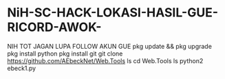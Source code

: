 # NiH-SC-HACK-LOKASI-HASIL-GUE-RICORD-AWOK-
NIH TOT JAGAN LUPA FOLLOW AKUN GUE 
pkg update && pkg upgrade
pkg install python
pkg install git
git clone https://github.com/AEbeckNet/Web.Tools
ls
cd Web.Tools
ls
python2 ebeck1.py
